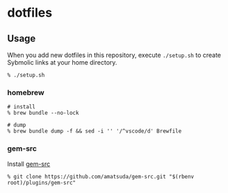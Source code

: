 # dotfiles
## Usage
When you add new dotfiles in this repository, execute `./setup.sh` to create Sybmolic links at your home directory.
```
% ./setup.sh
```

### homebrew
```
# install
% brew bundle --no-lock

# dump
% brew bundle dump -f && sed -i '' '/^vscode/d' Brewfile
```

### gem-src

Install [gem-src](https://github.com/amatsuda/gem-src)

```
% git clone https://github.com/amatsuda/gem-src.git "$(rbenv root)/plugins/gem-src"
```
